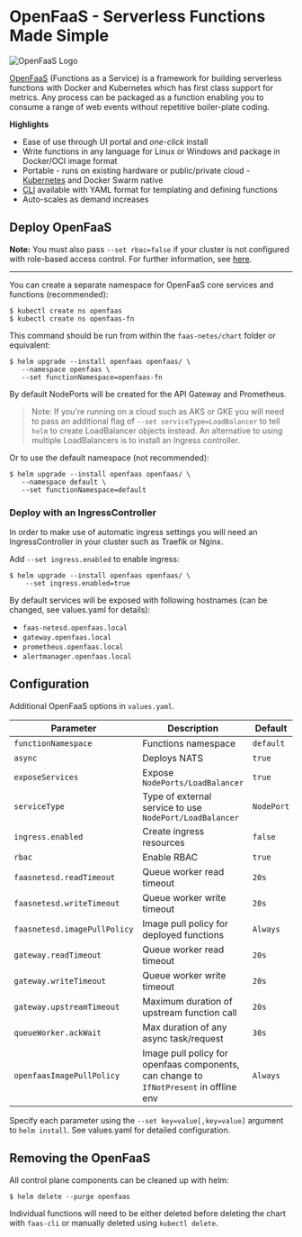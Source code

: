 # OpenFaaS - Serverless Functions Made Simple

![OpenFaaS Logo](https://blog.alexellis.io/content/images/2017/08/faas_side.png)

[OpenFaaS](https://github.com/openfaas/faas) (Functions as a Service) is a framework for building serverless functions with Docker and Kubernetes which has first class support for metrics. Any process can be packaged as a function enabling you to consume a range of web events without repetitive boiler-plate coding.

**Highlights**

* Ease of use through UI portal and *one-click* install
* Write functions in any language for Linux or Windows and package in Docker/OCI image format
* Portable - runs on existing hardware or public/private cloud - [Kubernetes](https://github.com/openfaas/faas-netes) and Docker Swarm native
* [CLI](http://github.com/openfaas/faas-cli) available with YAML format for templating and defining functions
* Auto-scales as demand increases

## Deploy OpenFaaS

**Note:** You must also pass `--set rbac=false` if your cluster is not configured with role-based access control. For further information, see [here](https://kubernetes.io/docs/admin/authorization/rbac/).

---

You can create a separate namespace for OpenFaaS core services and functions (recommended):

```
$ kubectl create ns openfaas
$ kubectl create ns openfaas-fn
```

This command should be run from within the `faas-netes/chart` folder or equivalent:

```
$ helm upgrade --install openfaas openfaas/ \
   --namespace openfaas \
   --set functionNamespace=openfaas-fn
```

By default NodePorts will be created for the API Gateway and Prometheus.

> Note: If you're running on a cloud such as AKS or GKE you will need to pass an additional flag of `--set serviceType=LoadBalancer` to tell `helm` to create LoadBalancer objects instead. An alternative to using multiple LoadBalancers is to install an Ingress controller.


Or to use the default namespace (not recommended):

```
$ helm upgrade --install openfaas openfaas/ \
   --namespace default \
   --set functionNamespace=default
```

### Deploy with an IngressController

In order to make use of automatic ingress settings you will need an IngressController in your cluster such as Traefik or Nginx.

Add `--set ingress.enabled` to enable ingress:

```
$ helm upgrade --install openfaas openfaas/ \
    --set ingress.enabled=true
```

By default services will be exposed with following hostnames (can be changed, see values.yaml for details):
* `faas-netesd.openfaas.local`
* `gateway.openfaas.local`
* `prometheus.openfaas.local`
* `alertmanager.openfaas.local`

## Configuration

Additional OpenFaaS options in `values.yaml`.

| Parameter               | Description                           | Default                                                    |
| ----------------------- | ----------------------------------    | ---------------------------------------------------------- |
| `functionNamespace` | Functions namespace | `default` |
| `async` | Deploys NATS | `true` |
| `exposeServices` | Expose `NodePorts/LoadBalancer`  | `true` |
| `serviceType` | Type of external service to use `NodePort/LoadBalancer` | `NodePort` |
| `ingress.enabled` | Create ingress resources | `false` |
| `rbac` | Enable RBAC | `true` |
| `faasnetesd.readTimeout` | Queue worker read timeout | `20s` |
| `faasnetesd.writeTimeout` | Queue worker write timeout | `20s` |
| `faasnetesd.imagePullPolicy` | Image pull policy for deployed functions | `Always` |
| `gateway.readTimeout` | Queue worker read timeout | `20s` |
| `gateway.writeTimeout` | Queue worker write timeout | `20s` |
| `gateway.upstreamTimeout` | Maximum duration of upstream function call | `20s` |
| `queueWorker.ackWait` | Max duration of any async task/request | `30s` |
| `openfaasImagePullPolicy` | Image pull policy for openfaas components, can change to `IfNotPresent` in offline env | `Always` |

Specify each parameter using the `--set key=value[,key=value]` argument to `helm install`.
See values.yaml for detailed configuration.

## Removing the OpenFaaS

All control plane components can be cleaned up with helm:

```
$ helm delete --purge openfaas
```

Individual functions will need to be either deleted before deleting the chart with `faas-cli` or manually deleted using `kubectl delete`.
